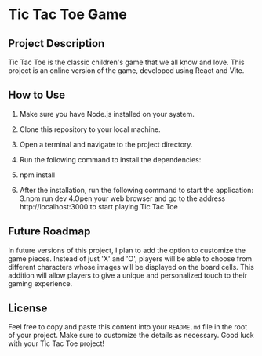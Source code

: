 # Tic Tac Toe Game

## Project Description

Tic Tac Toe is the classic children's game that we all know and love. This project is an online version of the game, developed using React and Vite.

## How to Use

1. Make sure you have Node.js installed on your system.
2. Clone this repository to your local machine.
3. Open a terminal and navigate to the project directory.
4. Run the following command to install the dependencies:

1. npm install
2. After the installation, run the following command to start the application:
3.npm run dev
4.Open your web browser and go to the address http://localhost:3000 to start playing Tic Tac Toe

## Future Roadmap

In future versions of this project, I plan to add the option to customize the game pieces. Instead of just 'X' and 'O', players will be able to choose from different characters whose images will be displayed on the board cells. This addition will allow players to give a unique and personalized touch to their gaming experience.

## License

Feel free to copy and paste this content into your `README.md` file in the root of your project. Make sure to customize the details as necessary. Good luck with your Tic Tac Toe project!
